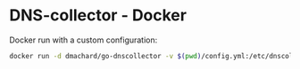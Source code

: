 # DNS-collector - Docker

Docker run with a custom configuration:

```bash
docker run -d dmachard/go-dnscollector -v $(pwd)/config.yml:/etc/dnscollector/config.yml
```
